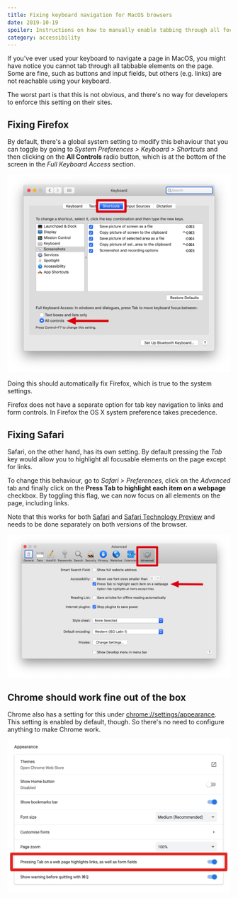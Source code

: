 ```yaml
---
title: Fixing keyboard navigation for MacOS browsers
date: 2019-10-19
spoiler: Instructions on how to manually enable tabbing through all focusable elements on a page if you are using MacOS.
category: accessibility
---
```


If you've ever used your keyboard to navigate a page in MacOS, you might have notice you cannot tab through all tabbable elements on the page. Some are fine, such as buttons and input fields, but others (e.g. links) are not reachable using your keyboard.

The worst part is that this is not obvious, and there's no way for developers to enforce this setting on their sites.

## Fixing Firefox

By default, there's a global system setting to modify this behaviour that you can toggle by going to  *System Preferences > Keyboard > Shortcuts* and then clicking on the **All Controls** radio button, which is at the bottom of the screen in the *Full Keyboard Access* section.

![Keyboard Settings](./keyboard-settings.jpg)

Doing this should automatically fix Firefox, which is true to the system settings.

Firefox does not have a separate option for tab key navigation to links and form controls. In Firefox the OS X system preference takes precedence.

## Fixing Safari

Safari, on the other hand, has its own setting. By default pressing the *Tab* key would allow you to highlight all focusable elements on the page except for links.

To change this behaviour, go to *Safari > Preferences*, click on the *Advanced* tab and finally click on the **Press Tab to highlight each item on a webpage** checkbox. By toggling this flag, we can now focus on all elements on the page, including links.

Note that this works for both [Safari](https://www.apple.com/safari/) and [Safari Technology Preview](https://developer.apple.com/safari/technology-preview/) and needs to be done separately on both versions of the browser.

![Safari Preferences](./safari-preferences.jpg)

## Chrome should work fine out of the box

Chrome also has a setting for this under [chrome://settings/appearance](chrome://settings/appearance). This setting is enabled by default, though. So there's no need to configure anything to make Chrome work.

![Chrome Preferences](./chrome-settings.jpg)
